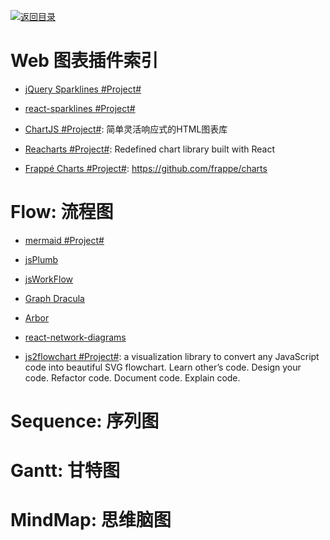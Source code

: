 [![返回目录](https://parg.co/UGo)](https://parg.co/b4z) 

# Web 图表插件索引

- [jQuery Sparklines #Project#](http://omnipotent.net/jquery.sparkline/#s-about)

- [react-sparklines #Project#](https://github.com/borisyankov/react-sparklines)

- [ChartJS #Project#](http://www.chartjs.org/): 简单灵活响应式的HTML图表库

- [Reacharts #Project#](http://recharts.org/): Redefined chart library built with React

- [Frappé Charts #Project#](https://github.com/frappe/charts): https://github.com/frappe/charts
  
# Flow: 流程图
  
- [mermaid #Project#](https://github.com/knsv/mermaid)

- [jsPlumb](https://github.com/sporritt/jsPlumb)

- [jsWorkFlow](https://github.com/hemantsshetty/jsWorkflow)

- [Graph Dracula](https://www.graphdracula.net/)

- [Arbor](https://github.com/samizdatco/arbor)

- [react-network-diagrams](https://github.com/esnet/react-network-diagrams)

- [js2flowchart #Project#](https://github.com/Bogdan-Lyashenko/js-code-to-svg-flowchart):  a visualization library to convert any JavaScript code into beautiful SVG flowchart. Learn other’s code. Design your code. Refactor code. Document code. Explain code.

# Sequence: 序列图

# Gantt: 甘特图

# MindMap: 思维脑图
